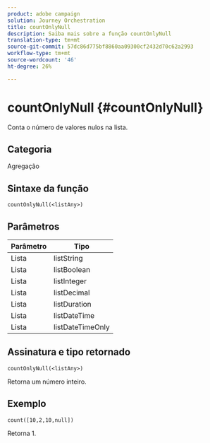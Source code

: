 ```yaml
---
product: adobe campaign
solution: Journey Orchestration
title: countOnlyNull
description: Saiba mais sobre a função countOnlyNull
translation-type: tm+mt
source-git-commit: 57dc86d775bf8860aa09300cf2432d70c62a2993
workflow-type: tm+mt
source-wordcount: '46'
ht-degree: 26%

---
```



# countOnlyNull {#countOnlyNull}

Conta o número de valores nulos na lista.

## Categoria

Agregação

## Sintaxe da função

`countOnlyNull(<listAny>)`

## Parâmetros

| Parâmetro | Tipo |
|-----------|------------------|
| Lista | listString |
| Lista | listBoolean |
| Lista | listInteger |
| Lista | listDecimal |
| Lista | listDuration |
| Lista | listDateTime |
| Lista | listDateTimeOnly |

## Assinatura e tipo retornado

`countOnlyNull(<listAny>)`

Retorna um número inteiro.

## Exemplo

`count([10,2,10,null])`

Retorna 1.

